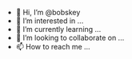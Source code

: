 - 👋 Hi, I’m @bobskey
- 👀 I’m interested in ...
- 🌱 I’m currently learning ...
- 💞️ I’m looking to collaborate on ...
- 📫 How to reach me ...

<!---
bobskey/bobskey is a ✨ special ✨ repository because its `README.md` (this file) appears on your GitHub profile.
You can click the Preview link to take a look at your changes.
--->
